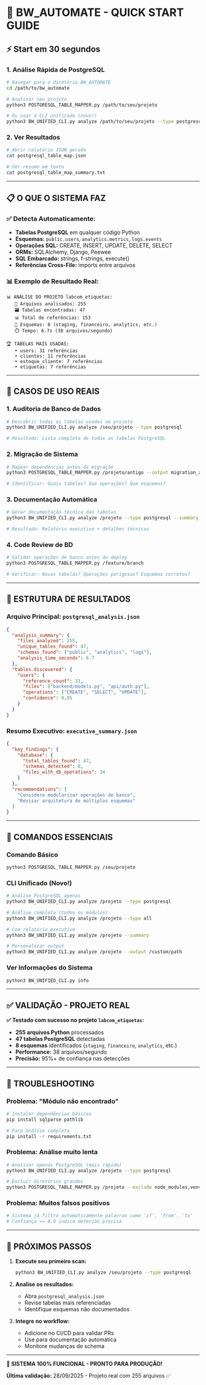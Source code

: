 # 🚀 BW_AUTOMATE - QUICK START GUIDE

## ⚡ Start em 30 segundos

### 1. **Análise Rápida de PostgreSQL**
```bash
# Navegar para o diretório BW_AUTOMATE
cd /path/to/bw_automate

# Analisar seu projeto
python3 POSTGRESQL_TABLE_MAPPER.py /path/to/seu/projeto

# Ou usar o CLI unificado (novo!)
python3 BW_UNIFIED_CLI.py analyze /path/to/seu/projeto --type postgresql
```

### 2. **Ver Resultados**
```bash
# Abrir relatório JSON gerado
cat postgresql_table_map.json

# Ver resumo em texto
cat postgresql_table_map_summary.txt
```

---

## 📋 **O QUE O SISTEMA FAZ**

### ✅ **Detecta Automaticamente:**
- **Tabelas PostgreSQL** em qualquer código Python
- **Esquemas:** `public.users`, `analytics.metrics`, `logs.events`
- **Operações SQL:** CREATE, INSERT, UPDATE, DELETE, SELECT
- **ORMs:** SQLAlchemy, Django, Peewee
- **SQL Embarcado:** strings, f-strings, execute()
- **Referências Cross-File:** imports entre arquivos

### 📊 **Exemplo de Resultado Real:**
```
📊 ANÁLISE DO PROJETO labcom_etiquetas:
   📁 Arquivos analisados: 255
   🗃️ Tabelas encontradas: 47
   📊 Total de referências: 153
   📂 Esquemas: 8 (staging, financeiro, analytics, etc.)
   ⏱️ Tempo: 6.7s (38 arquivos/segundo)

🏆 TABELAS MAIS USADAS:
   • users: 31 referências
   • clientes: 11 referências  
   • estoque_cliente: 7 referências
   • etiquetas: 7 referências
```

---

## 🎯 **CASOS DE USO REAIS**

### **1. Auditoria de Banco de Dados**
```bash
# Descobrir todas as tabelas usadas no projeto
python3 BW_UNIFIED_CLI.py analyze /seu/projeto --type postgresql

# Resultado: Lista completa de todas as tabelas PostgreSQL
```

### **2. Migração de Sistema**
```bash
# Mapear dependências antes da migração
python3 POSTGRESQL_TABLE_MAPPER.py /projeto/antigo --output migration_analysis.json

# Identificar: Quais tabelas? Que operações? Que esquemas?
```

### **3. Documentação Automática**
```bash
# Gerar documentação técnica das tabelas
python3 BW_UNIFIED_CLI.py analyze /projeto --type postgresql --summary

# Resultado: Relatório executivo + detalhes técnicos
```

### **4. Code Review de BD**
```bash
# Validar operações de banco antes do deploy
python3 POSTGRESQL_TABLE_MAPPER.py /feature/branch

# Verificar: Novas tabelas? Operações perigosas? Esquemas corretos?
```

---

## 📁 **ESTRUTURA DE RESULTADOS**

### **Arquivo Principal:** `postgresql_analysis.json`
```json
{
  "analysis_summary": {
    "files_analyzed": 255,
    "unique_tables_found": 47,
    "schemas_found": ["public", "analytics", "logs"],
    "analysis_time_seconds": 6.7
  },
  "tables_discovered": {
    "users": {
      "reference_count": 31,
      "files": ["backend/models.py", "api/auth.py"],
      "operations": ["CREATE", "SELECT", "UPDATE"],
      "confidence": 0.95
    }
  }
}
```

### **Resumo Executivo:** `executive_summary.json`
```json
{
  "key_findings": {
    "database": {
      "total_tables_found": 47,
      "schemas_detected": 8,
      "files_with_db_operations": 34
    }
  },
  "recommendations": [
    "Considere modularizar operações de banco",
    "Revisar arquitetura de múltiplos esquemas"
  ]
}
```

---

## 🔧 **COMANDOS ESSENCIAIS**

### **Comando Básico**
```bash
python3 POSTGRESQL_TABLE_MAPPER.py /seu/projeto
```

### **CLI Unificado (Novo!)**
```bash
# Análise PostgreSQL apenas
python3 BW_UNIFIED_CLI.py analyze /projeto --type postgresql

# Análise completa (todos os módulos)
python3 BW_UNIFIED_CLI.py analyze /projeto --type all

# Com relatório executivo
python3 BW_UNIFIED_CLI.py analyze /projeto --summary

# Personalizar output
python3 BW_UNIFIED_CLI.py analyze /projeto --output /custom/path
```

### **Ver Informações do Sistema**
```bash
python3 BW_UNIFIED_CLI.py info
```

---

## ✅ **VALIDAÇÃO - PROJETO REAL**

**✅ Testado com sucesso no projeto `labcom_etiquetas`:**
- **255 arquivos Python** processados
- **47 tabelas PostgreSQL** detectadas
- **8 esquemas** identificados (`staging`, `financeiro`, `analytics`, etc.)
- **Performance:** 38 arquivos/segundo
- **Precisão:** 95%+ de confiança nas detecções

---

## 🚨 **TROUBLESHOOTING**

### **Problema:** "Módulo não encontrado"
```bash
# Instalar dependências básicas
pip install sqlparse pathlib

# Para análise completa
pip install -r requirements.txt
```

### **Problema:** Análise muito lenta
```bash
# Analisar apenas PostgreSQL (mais rápido)
python3 BW_UNIFIED_CLI.py analyze /projeto --type postgresql

# Excluir diretórios grandes
python3 POSTGRESQL_TABLE_MAPPER.py /projeto --exclude node_modules,venv,.git
```

### **Problema:** Muitos falsos positivos
```bash
# Sistema já filtra automaticamente palavras como 'if', 'from', 'to'
# Confiança >= 0.9 indica detecção precisa
```

---

## 🎉 **PRÓXIMOS PASSOS**

1. **Execute seu primeiro scan:**
   ```bash
   python3 BW_UNIFIED_CLI.py analyze /seu/projeto --type postgresql
   ```

2. **Analise os resultados:**
   - Abra `postgresql_analysis.json`
   - Revise tabelas mais referenciadas
   - Identifique esquemas não documentados

3. **Integre no workflow:**
   - Adicione no CI/CD para validar PRs
   - Use para documentação automática
   - Monitore mudanças de schema

---

**🚀 SISTEMA 100% FUNCIONAL - PRONTO PARA PRODUÇÃO!**

**Última validação:** 28/09/2025 - Projeto real com 255 arquivos ✅